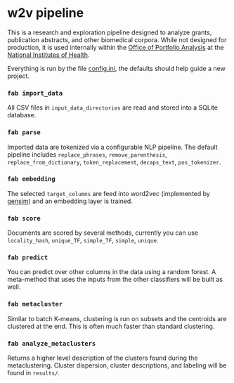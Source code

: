 # w2v pipeline

This is a research and exploration pipeline designed to analyze grants, publication abstracts, and other biomedical corpora.
While not designed for production, it is used internally within the [Office of Portfolio Analysis](https://dpcpsi.nih.gov/opa/aboutus) at the [National Institutes of Health](https://www.nih.gov/).

Everything is run by the file [config.ini](config.ini), the defaults should help guide a new project.

### `fab import_data`

All CSV files in `input_data_directories` are read and stored into a SQLite database.

### `fab parse`

Imported data are tokenized via a configurable NLP pipeline. The default pipeline includes `replace_phrases`, `remove_parenthesis`, `replace_from_dictionary`, `token_replacement`, `decaps_text`, `pos_tokenizer`.


### `fab embedding`

The selected `target_columns` are feed into word2vec (implemented by [gensim](https://github.com/RaRe-Technologies/gensim)) and an embedding layer is trained.

### `fab score`

Documents are scored by several methods, currently you can use `locality_hash`, `unique_TF`, `simple_TF`, `simple`, `unique`.

### `fab predict`

You can predict over other columns in the data using a random forest. A meta-method that uses the inputs from the other classifiers will be built as well.

### `fab metacluster`

Similar to batch K-means, clustering is run on subsets and the centroids are clustered at the end. This is often much faster than standard clustering.

### `fab analyze_metaclusters`

Returns a higher level description of the clusters found during the metaclustering. Cluster dispersion, cluster descriptions, and labeling will be found in `results/`.